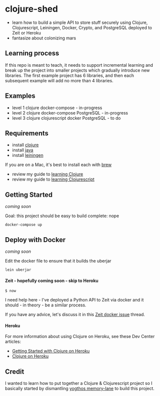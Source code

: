 # clojure-shed
* learn how to build a simple API to store stuff securely using Clojure, Clojurescript, Leiningen, Docker, Crypto, and PostgreSQL deployed to Zeit or Heroku
* fantasize about colonizing mars

## Learning process

If this repo is meant to teach, it needs to support incremental learning and break up the project into smaller projects which gradually introduce new libraries. The first example project has 6 libraries, and then each subsequent example will add no more than 4 libraries.

## Examples

* level 1 clojure docker-compose - in-progress
* level 2 clojure docker-compose PostgreSQL - in-progress 
* level 3 clojure clojurescript docker PostgreSQL - to do

## Requirements

- install [clojure](https://clojure.org/)     
- install [java](https://java.com/en/download/)      
- install [leiningen](https://leiningen.org/)      

If you are on a Mac, it's best to install each with [brew](https://brew.sh/)     

- review my guide to [learning Clojure](https://github.com/headwinds/clojure-shed/tree/master/docs/learning_clojure.md)
- review my guide to [learning Clojurescript](https://github.com/headwinds/clojure-shed/tree/master/docs/learning_clojurescript.md)

## Getting Started

*coming soon*

Goal: this project should be easy to build
complete: nope

```
docker-compose up
```


## Deploy with Docker

*coming soon*

Edit the docker file to ensure that it builds the uberjar

```
lein uberjar
```

#### Zeit - hopefully coming soon - skip to Heroku

```
$ now
```

I need help here - I've deployed a Python API to Zeit via docker and it should - in theory - be a similar process.

If you have any advice, let's discuss it in this [Zeit docker issue](https://github.com/headwinds/clojure-shed/issues) thread.

#### Heroku

For more information about using Clojure on Heroku, see these Dev Center articles:

- [Getting Started with Clojure on Heroku](https://devcenter.heroku.com/articles/getting-started-with-clojure)
- [Clojure on Heroku](https://devcenter.heroku.com/categories/clojure)

## Credit

I wanted to learn how to put together a Clojure & Clojurescript project so I basically started by dismantling [yogthos memory-lane](https://github.com/yogthos/memory-hole) to build this project.
